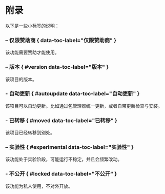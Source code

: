 # 附录
以下是一些小标签的说明：

### <!-- md:sponsors --> – 仅限赞助商 { data-toc-label="仅限赞助商" }
该功能需要赞助才能使用。

### <!-- [md:version](https://github.com/zetaloop "正式版 v1.2.3<br>发布日期 2020/20/20<br>点击下载") v1.2.3 --> – 版本 { #version data-toc-label="版本" }
该项目的版本。

### <!-- [md:autoupdate]("通过软件包管理器统一更新") APT --> - 自动更新 { #autoupdate data-toc-label="自动更新" }
该项目可以自动更新。比如通过包管理器统一更新，或者自带更新检查与安装。

### <!-- md:moved --> - 已转移 { #moved data-toc-label="已转移" }
该项目已经转移到别处。

### <!-- md:experimental --> – 实验性 { #experimental data-toc-label="实验性" }
该功能处于实验阶段，可能运行不稳定，并且会频繁改动。

### <!-- md:locked --> - 不公开 { #locked data-toc-label="不公开" }
该功能为私人使用，不对外开放。
